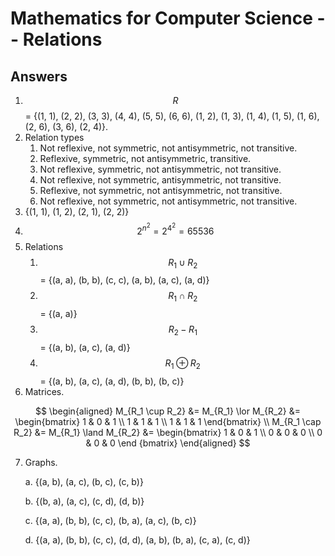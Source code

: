 # Mathematics for Computer Science -- Relations

<script>
MathJax = {
  tex: {
    inlineMath: [['$', '$'], ['\\(', '\\)']]
  },
  svg: {
    fontCache: 'global'
  }
};
</script>
<script type="text/javascript" id="MathJax-script" async
  src="https://cdn.jsdelivr.net/npm/mathjax@3/es5/tex-svg.js">
</script>

## Answers

1. $$R$$ = {(1, 1), (2, 2), (3, 3), (4, 4), (5, 5), (6, 6), (1, 2), (1, 3), (1, 4), (1, 5), (1, 6), (2, 6), (3, 6), (2, 4)}.
2. Relation types
   1. Not reflexive, not symmetric, not antisymmetric, not transitive.
   2. Reflexive, symmetric, not antisymmetric, transitive.
   3. Not reflexive, symmetric, not antisymmetric, not transitive.
   4. Not reflexive, not symmetric, antisymmetric, not transitive.
   5. Reflexive, not symmetric, not antisymmetric, not transitive.
   6. Not reflexive, not symmetric, not antisymmetric, not transitive.
3. {(1, 1), (1, 2), (2, 1), (2, 2)}
4. $$2^{n^2} = 2^{4^2} = 65536$$
5. Relations
   1. $$R_1 \cup R_2$$ = {(a, a), (b, b), (c, c), (a, b), (a, c), (a, d)}
   2. $$R_1 \cap R_2$$ = {(a, a)}
   3. $$R_2 - R_1$$ = {(a, b), (a, c), (a, d)}
   4. $$R_1 \oplus R_2$$ = {(a, b), (a, c), (a, d), (b, b), (b, c)}
6. Matrices.

$$
\begin{aligned}
M_{R_1 \cup R_2} &= M_{R_1} \lor M_{R_2} &=
\begin{bmatrix}
1 & 0 & 1 \\
1 & 1 & 1 \\
1 & 1 & 1
\end{bmatrix} \\
M_{R_1 \cap R_2} &= M_{R_1} \land M_{R_2} &=
\begin{bmatrix}
1 & 0 & 1 \\
0 & 0 & 0 \\
0 & 0 & 0
\end {bmatrix}
\end{aligned}
$$

7. Graphs.

   a. {(a, b), (a, c), (b, c), (c, b)}

   b. {(b, a), (a, c), (c, d), (d, b)}

   c. {(a, a), (b, b), (c, c), (b, a), (a, c), (b, c)}

   d. {(a, a), (b, b), (c, c), (d, d), (a, b), (b, a), (c, a), (c, d)}



